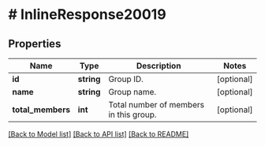 # # InlineResponse20019

## Properties

Name | Type | Description | Notes
------------ | ------------- | ------------- | -------------
**id** | **string** | Group ID. | [optional] 
**name** | **string** | Group name. | [optional] 
**total_members** | **int** | Total number of members in this group. | [optional] 

[[Back to Model list]](../../README.md#documentation-for-models) [[Back to API list]](../../README.md#documentation-for-api-endpoints) [[Back to README]](../../README.md)


